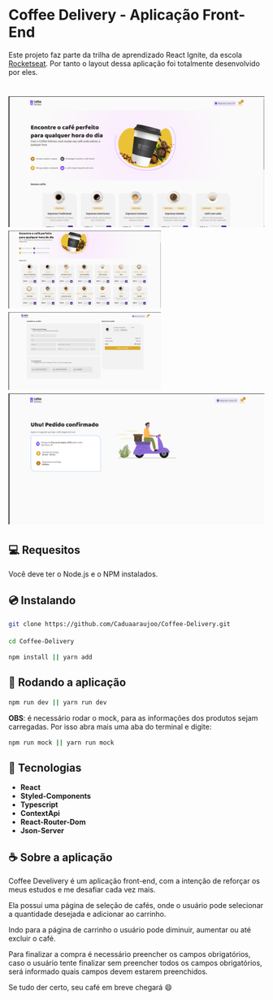 # Coffee Delivery - Aplicação Front-End

Este projeto faz parte da trilha de aprendizado React Ignite, da escola [Rocketseat](https://www.rocketseat.com.br/). 
Por tanto o layout dessa aplicação foi totalmente desenvolvido por eles.



<h1> 
    <img src="./public/home.png"/>
    <div > 
        <img src="./public/homeCoffes.png" width="300px"/>
        <img src="./public/pagamento.png" width="300px"/>
    </div>
    <img src="./public/pageSucess.png" />
</h1>

## :computer: Requesitos

Você deve ter o Node.js e o NPM instalados.

## :cd: Instalando

```bash
git clone https://github.com/Caduaaraujoo/Coffee-Delivery.git

cd Coffee-Delivery
```

```bash
npm install || yarn add
```

##  :runner: Rodando a aplicação

```bash
npm run dev || yarn run dev
```
**OBS**: é necessário rodar o mock, para as informações dos produtos sejam carregadas. Por isso abra mais uma aba do terminal e digite:

```bash
npm run mock || yarn run mock
```

## :rocket: Tecnologias

* **React**
* **Styled-Components**
* **Typescript**
* **ContextApi**
* **React-Router-Dom**
* **Json-Server**

## :coffee: Sobre a aplicação

Coffee Develivery é um aplicação front-end, com a intenção de reforçar os meus estudos e me desafiar cada vez mais.

Ela possui uma página de seleção de cafés, onde o usuário pode selecionar a quantidade desejada e adicionar ao carrinho.

Indo para a página de carrinho o usuário pode diminuir, aumentar ou até excluir o café. 

Para finalizar a compra é necessário preencher os campos obrigatórios, caso o usuário tente finalizar sem preencher todos os campos obrigatórios, será informado quais campos devem estarem preenchidos.

Se tudo der certo, seu café em breve chegará :smile:
